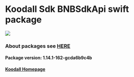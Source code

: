 # Koodall Sdk BNBSdkApi swift package
[![](https://www.koodall.ai/media/images/logo/logo-color.svg)](https://www.koodall.ai/)


### About packages see [HERE](https://docs.kooall.ai/face-ar-sdk-v1/ios/ios_packages)

#### Package version: **1.14.1-162-gcda6b9c4b**

#### **[Koodall Homepage](https://www.koodall.ai)**

